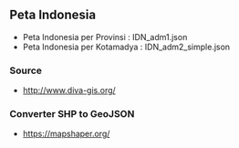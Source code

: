 ## Peta Indonesia 

* Peta Indonesia per Provinsi : IDN_adm1.json
* Peta Indonesia per Kotamadya : IDN_adm2_simple.json

### Source
* http://www.diva-gis.org/

### Converter SHP to GeoJSON
* https://mapshaper.org/
